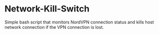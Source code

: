 # Network-Kill-Switch
Simple bash script that monitors NordVPN connection status and kills host network connection if the VPN connection is lost.
